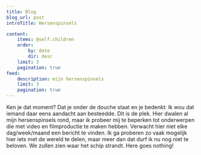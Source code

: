 ```yaml
---
title: Blog
blog_url: post
introTitle: Hersenspinsels

content:
    items: @self.children
    order:
        by: date
        dir: desc
    limit: 3
    pagination: true
feed:
    description: mijn hersenspinsels
    limit: 3
    pagination: true
---
```


Ken je dat moment? Dat je onder de douche staat en je bedenkt: Ik wou dat iemand daar eens aandacht aan besteedde. Dit is de plek. Hier dwalen al mijn hersenspinsels rond, maar ik probeer mij te beperken tot onderwerpen die met video en filmproductie te maken hebben. Verwacht hier niet elke dag/week/maand een bericht te vinden. Ik ga proberen zo vaak mogelijk hier iets met de wereld te delen, maar meer dan dat durf ik nu nog niet te beloven. We zullen zien waar het schip strandt. Here goes nothing!
